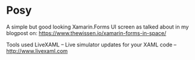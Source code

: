 # Posy

A simple but good looking Xamarin.Forms UI screen as talked about in my blogpost on: https://www.thewissen.io/xamarin-forms-in-space/

Tools used
LiveXAML – Live simulator updates for your XAML code – http://www.livexaml.com

